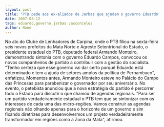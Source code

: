 ```yaml
---
layout: post
title: "PTB pede aos ex-aliados de Jarbas que ajudem o governo Eduardo"
date: 2007-08-12
tags: eduardo,governo,jarbas vasconcelos
author: None
---
```

No ato do Clube de Lenhadores de Carpina, onde o PTB filiou na sexta-feira seis novos prefeitos da Mata Norte e Agreste Setentrional do Estado, o presidente estadual do PTB, deputado federal Armando Monteiro, demonstrando sintonia com o governo Eduardo Campos, convocou os novos companheiros de partido a contribuir com a gest&atilde;o do socialista.
&quot;Tenho certeza que esse governo vai dar certo porqu&ecirc; Eduardo est&aacute; determinado e tem a ajuda de setores amplos da pol&iacute;tica de Pernambuco&quot;, enfatizou. Momentos antes, Armando Monteiro esteve no Pal&aacute;cio do Campo das Princesas para parabenizar o governador por seu anivers&aacute;rio.
No evento, o petebista anunciou que a nova estrat&eacute;gia do partido &eacute; percorrer todo o Estado para discutir o que chamou de agendas regionais. &quot;Para ser um partido verdadeiramente estadual o PTB tem que se sintonizar com os interesses de cada uma das micro-regi&otilde;es. Vamos construir as agendas regionais n&atilde;o olhando apenas para o horizonte de um governo e sim fixando diretrizes para desenvolvermos um projeto verdadeiramente transformador em regi&otilde;es como a Zona da Mata&quot;, afirmou. 
